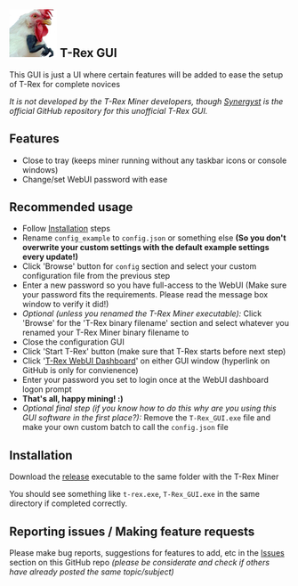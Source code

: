 ## <img src="T-Rex_GUI_Icon.png" width="86" alt="T-Rex GUI"> T-Rex GUI

This GUI is just a UI where certain features will be added to ease the setup of T-Rex for complete novices

*It is not developed by the T-Rex Miner developers, though [Synergyst](https://github.com/Synergyst/T-Rex-GUI) is the official GitHub repository for this unofficial T-Rex GUI.*

## Features

* Close to tray (keeps miner running without any taskbar icons or console windows)
* Change/set WebUI password with ease

## Recommended usage

* Follow [Installation](https://github.com/Synergyst/T-Rex-GUI#installation) steps
* Rename `config_example` to `config.json` or something else **(So you don't overwrite your custom settings with the default example settings every update!)**
* Click 'Browse' button for `config` section and select your custom configuration file from the previous step
* Enter a new password so you have full-access to the WebUI (Make sure your password fits the requirements. Please read the message box window to verify it did!)
* *Optional (unless you renamed the T-Rex Miner executable):* Click 'Browse' for the 'T-Rex binary filename' section and select whatever you renamed your T-Rex Miner binary filename to
* Close the configuration GUI
* Click 'Start T-Rex' button (make sure that T-Rex starts before next step)
* Click '[T-Rex WebUI Dashboard](http://127.0.0.1:4067)' on either GUI window (hyperlink on GitHub is only for convienence)
* Enter your password you set to login once at the WebUI dashboard logon prompt
* **That's all, happy mining! :)**
* *Optional final step (if you know how to do this why are you using this GUI software in the first place?):* Remove the `T-Rex_GUI.exe` file and make your own custom batch to call the `config.json` file

## Installation

Download the [release](https://github.com/Synergyst/T-Rex-GUI/releases) executable to the same folder with the T-Rex Miner

You should see something like `t-rex.exe`, `T-Rex_GUI.exe` in the same directory if completed correctly.

## Reporting issues / Making feature requests

Please make bug reports, suggestions for features to add, etc in the [Issues](https://github.com/Synergyst/T-Rex-GUI/issues) section on this GitHub repo *(please be considerate and check if others have already posted the same topic/subject)*

